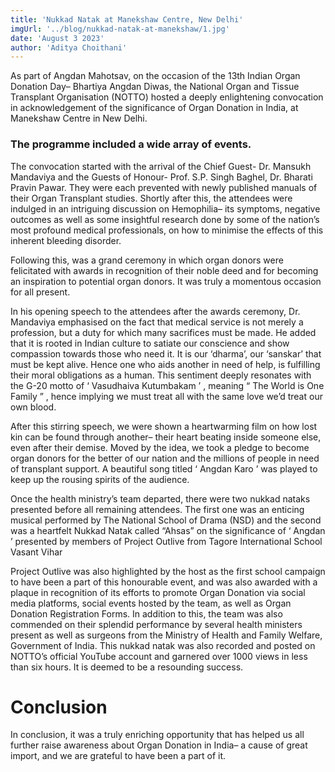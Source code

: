 ```yaml
---
title: 'Nukkad Natak at Manekshaw Centre, New Delhi'
imgUrl: '../blog/nukkad-natak-at-manekshaw/1.jpg'
date: 'August 3 2023'
author: 'Aditya Choithani'
---
```


As part of Angdan Mahotsav, on the occasion of the 13th Indian Organ Donation Day– Bhartiya Angdan Diwas, the National Organ and Tissue Transplant Organisation (NOTTO) hosted a deeply enlightening convocation in acknowledgement of the significance of Organ Donation in India, at Manekshaw Centre in New Delhi. 

### The programme included a wide array of events. 
The convocation started with the arrival of the Chief Guest- Dr. Mansukh Mandaviya and the Guests of Honour- Prof. S.P. Singh Baghel, Dr. Bharati Pravin Pawar. They were each prevented with newly published manuals of their Organ Transplant studies. Shortly after this, the attendees were indulged in an intriguing discussion on Hemophilia– its symptoms, negative outcomes as well as some insightful research done by some of the nation’s most profound medical professionals, on how to minimise the effects of this inherent bleeding disorder.

Following this, was a grand ceremony in which organ donors were felicitated with awards in recognition of their noble deed and for becoming an inspiration to potential organ donors. It was truly a momentous occasion for all present.

In his opening speech to the attendees after the awards ceremony, Dr. Mandaviya emphasised on the fact that medical service is not merely a profession, but a duty for which many sacrifices must be made. He added that it is rooted in Indian culture to satiate our conscience and show compassion towards those who need it. It is our ‘dharma’, our ‘sanskar’ that must be kept alive. Hence one who aids another in need of help, is fulfilling their moral obligations as a human.
This sentiment deeply resonates with the G-20 motto of ‘ Vasudhaiva Kutumbakam ’ , meaning “ The World is One Family ” , hence implying we must treat all with the same love we’d treat our own blood.

After this stirring speech, we were shown a heartwarming film on how lost kin can be found through another– their heart beating inside someone else, even after their demise. Moved by the idea, we took a pledge to become organ donors for the better of our nation and the millions of people in need of transplant support. A beautiful song titled ‘ Angdan Karo ’ was played to keep up the rousing spirits of the audience.

Once the health ministry’s team departed, there were two  nukkad nataks presented before all remaining attendees. The first one was an enticing musical performed by The National School of Drama (NSD) and the second was a heartfelt Nukkad Natak called “Ahsas” on the significance of ‘ Angdan ’ presented by members of Project Outlive from Tagore International School Vasant Vihar

Project Outlive was also highlighted by the host as the first school campaign to have been a part of this honourable event, and was also awarded with a plaque in recognition of its efforts to promote Organ Donation via social media platforms, social events hosted by the team, as well as Organ Donation Registration Forms. In addition to this, the team was also commended on their splendid performance by several health ministers present as well as surgeons from the Ministry of Health and Family Welfare, Government of India. This nukkad natak was also recorded and posted on NOTTO’s official YouTube account and garnered over 1000 views in less than six hours. It is deemed to be a resounding success.

# Conclusion
In conclusion, it was a truly enriching opportunity that has helped us all further raise awareness about Organ Donation in India– a cause of great import, and we are grateful to have been a part of it.